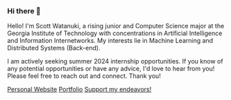 ### Hi there 👋

Hello! I'm Scott Watanuki, a rising junior and Computer Science major at the Georgia Institute of Technology with concentrations in Artificial Intelligence and Information Internetworks.
My interests lie in Machine Learning and Distributed Systems (Back-end).

I am actively seeking summer 2024 internship opportunities.
If you know of any potential opportunities or have any advice, I'd love to hear from you! Please feel free to reach out and connect. Thank you!

[Personal Website](https://scottwatanuki.github.io/personalwebsite/)
[Portfolio](https://github.com/scottwatanuki)
[Support my endeavors!](https://www.buymeacoffee.com/scottwatanuki)